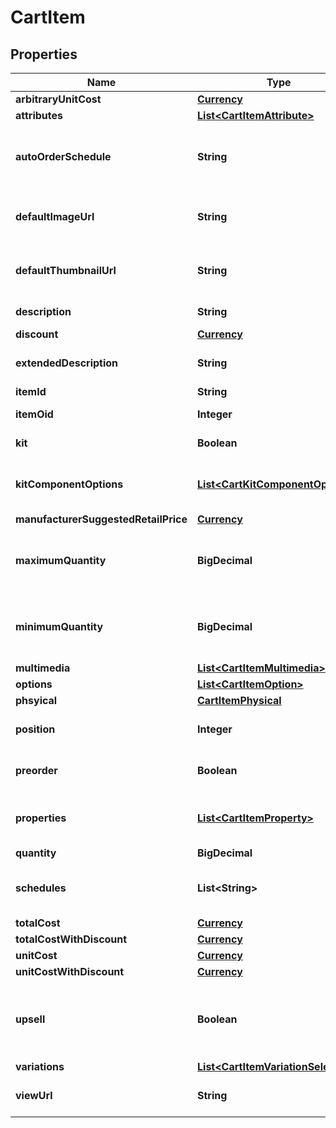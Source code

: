 

# CartItem


## Properties

| Name | Type | Description | Notes |
|------------ | ------------- | ------------- | -------------|
|**arbitraryUnitCost** | [**Currency**](Currency.md) |  |  [optional] |
|**attributes** | [**List&lt;CartItemAttribute&gt;**](CartItemAttribute.md) | Attributes |  [optional] |
|**autoOrderSchedule** | **String** | Auto order schedule the customer selected |  [optional] |
|**defaultImageUrl** | **String** | URL to the default multimedia image |  [optional] |
|**defaultThumbnailUrl** | **String** | URL to the default multimedia thumbnail |  [optional] |
|**description** | **String** | Description of the item |  [optional] |
|**discount** | [**Currency**](Currency.md) |  |  [optional] |
|**extendedDescription** | **String** | Extended description of the item |  [optional] |
|**itemId** | **String** | Item ID |  [optional] |
|**itemOid** | **Integer** | Item object identifier |  [optional] |
|**kit** | **Boolean** | True if this item is a kit |  [optional] |
|**kitComponentOptions** | [**List&lt;CartKitComponentOption&gt;**](CartKitComponentOption.md) | Options associated with the kit components |  [optional] |
|**manufacturerSuggestedRetailPrice** | [**Currency**](Currency.md) |  |  [optional] |
|**maximumQuantity** | **BigDecimal** | Maximum quantity the customer can purchase |  [optional] |
|**minimumQuantity** | **BigDecimal** | Minimum quantity the customer can purchase |  [optional] |
|**multimedia** | [**List&lt;CartItemMultimedia&gt;**](CartItemMultimedia.md) | Multimedia |  [optional] |
|**options** | [**List&lt;CartItemOption&gt;**](CartItemOption.md) | Options |  [optional] |
|**phsyical** | [**CartItemPhysical**](CartItemPhysical.md) |  |  [optional] |
|**position** | **Integer** | Position of the item in the cart |  [optional] |
|**preorder** | **Boolean** | True if this item is on pre-order |  [optional] |
|**properties** | [**List&lt;CartItemProperty&gt;**](CartItemProperty.md) | Properties associated with the item |  [optional] |
|**quantity** | **BigDecimal** | quantity |  [optional] |
|**schedules** | **List&lt;String&gt;** | Customer selectable auto order schedules |  [optional] |
|**totalCost** | [**Currency**](Currency.md) |  |  [optional] |
|**totalCostWithDiscount** | [**Currency**](Currency.md) |  |  [optional] |
|**unitCost** | [**Currency**](Currency.md) |  |  [optional] |
|**unitCostWithDiscount** | [**Currency**](Currency.md) |  |  [optional] |
|**upsell** | **Boolean** | True if this item was added to the cart as part of an upsell |  [optional] |
|**variations** | [**List&lt;CartItemVariationSelection&gt;**](CartItemVariationSelection.md) | Variations |  [optional] |
|**viewUrl** | **String** | URL to view the product on the site |  [optional] |



